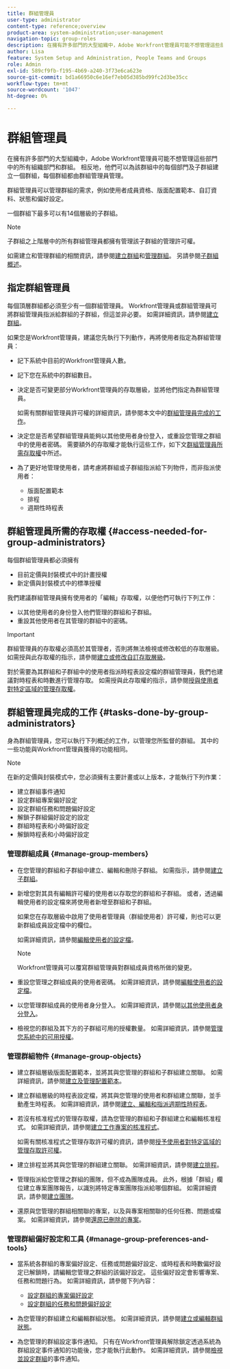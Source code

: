 ```yaml
---
title: 群組管理員
user-type: administrator
content-type: reference;overview
product-area: system-administration;user-management
navigation-topic: group-roles
description: 在擁有許多部門的大型組織中，Adobe Workfront管理員可能不想管理這些部門中的所有組織部門和群組。 相反地，他們可以為該群組中的每個部門及子群組建立一個群組，每個群組都由群組管理員管理。
author: Lisa
feature: System Setup and Administration, People Teams and Groups
role: Admin
exl-id: 589cf9fb-f195-4b69-a240-3f73e6ca623e
source-git-commit: bd1a66950c6e16ef7eb05d385bd99fc2d3be35cc
workflow-type: tm+mt
source-wordcount: '1047'
ht-degree: 0%

---
```


# 群組管理員

<!-- Audited: 12/2023 -->

在擁有許多部門的大型組織中，Adobe Workfront管理員可能不想管理這些部門中的所有組織部門和群組。 相反地，他們可以為該群組中的每個部門及子群組建立一個群組，每個群組都由群組管理員管理。

群組管理員可以管理群組的需求，例如使用者成員資格、版面配置範本、自訂資料、狀態和偏好設定。

一個群組下最多可以有14個層級的子群組。

>[!NOTE]
>
>子群組之上階層中的所有群組管理員都擁有管理該子群組的管理許可權。

如需建立和管理群組的相關資訊，請參閱[建立群組](../../../administration-and-setup/manage-groups/create-and-manage-groups/create-a-group.md)和[管理群組](../../../administration-and-setup/manage-groups/create-and-manage-groups/manage-a-group.md)。 另請參閱[子群組概述](../../../administration-and-setup/manage-groups/groups-overview/subgroups.md)。

## 指定群組管理員

每個頂層群組都必須至少有一個群組管理員。 Workfront管理員或群組管理員可將群組管理員指派給群組的子群組，但這並非必要。 如需詳細資訊，請參閱[建立群組](../../../administration-and-setup/manage-groups/create-and-manage-groups/create-a-group.md)。

如果您是Workfront管理員，建議您先執行下列動作，再將使用者指定為群組管理員：

* 記下系統中目前的Workfront管理員人數。
* 記下您在系統中的群組數目。
* 決定是否可變更部分Workfront管理員的存取層級，並將他們指定為群組管理員。

  如需有關群組管理員許可權的詳細資訊，請參閱本文中的[群組管理員完成的工作](#tasks-done-by-group-administrators)。

* 決定您是否希望群組管理員能夠以其他使用者身份登入，或重設您管理之群組中的使用者密碼。 需要額外的存取權才能執行這些工作，如下文[群組管理員所需存取權](#access-needed-for-group-administrators)中所述。
* 為了更好地管理使用者，請考慮將群組或子群組指派給下列物件，而非指派使用者：

   * 版面配置範本
   * 排程
   * 週期性時程表

## 群組管理員所需的存取權 {#access-needed-for-group-administrators}

每個群組管理員都必須擁有

* 目前定價與封裝模式中的計畫授權
* 新定價與封裝模式中的標準授權

我們建議群組管理員擁有使用者的「編輯」存取權，以便他們可執行下列工作：

* 以其他使用者的身份登入他們管理的群組和子群組。
* 重設其他使用者在其管理的群組中的密碼。

>[!IMPORTANT]
>
>群組管理員的存取權必須高於其管理者，否則將無法檢視或修改較低的存取層級。
>如需授與此存取權的指示，請參閱[建立或修改自訂存取層級](../../../administration-and-setup/add-users/configure-and-grant-access/create-modify-access-levels.md)。

對於需要為其群組和子群組中的使用者指派時程表設定檔的群組管理員，我們也建議對時程表和時數進行管理存取。 如需授與此存取權的指示，請參閱[授與使用者對特定區域的管理存取權](../../../administration-and-setup/add-users/configure-and-grant-access/grant-users-admin-access-certain-areas.md)。

## 群組管理員完成的工作 {#tasks-done-by-group-administrators}

身為群組管理員，您可以執行下列概述的工作，以管理您所監督的群組。 其中的一些功能與Workfront管理員獲得的功能相同。

>[!NOTE]
>
>在新的定價與封裝模式中，您必須擁有主要計畫或以上版本，才能執行下列作業：
>
> * 建立群組事件通知
> * 設定群組專案偏好設定
> * 設定群組任務和問題偏好設定
> * 解鎖子群組偏好設定的設定
> * 群組時程表和小時偏好設定
> * 解鎖時程表和小時偏好設定

### 管理群組成員 {#manage-group-members}

* 在您管理的群組和子群組中建立、編輯和刪除子群組。 如需指示，請參閱[建立子群組](../../../administration-and-setup/manage-groups/create-and-manage-subgroups/create-a-subgroup.md)。
* 新增您對其具有編輯許可權的使用者以存取您的群組和子群組。 或者，透過編輯使用者的設定檔來將使用者新增至群組和子群組。

  如果您在存取層級中啟用了使用者管理員（群組使用者）許可權，則也可以更新群組成員設定檔中的欄位。

  如需詳細資訊，請參閱[編輯使用者的設定檔](../../../administration-and-setup/add-users/create-and-manage-users/edit-a-users-profile.md)。

  >[!NOTE]
  >
  >Workfront管理員可以覆寫群組管理員對群組成員資格所做的變更。

* 重設您管理之群組成員的使用者密碼。 如需詳細資訊，請參閱[編輯使用者的設定檔](../../../administration-and-setup/add-users/create-and-manage-users/edit-a-users-profile.md)。
* 以您管理群組成員的使用者身分登入。 如需詳細資訊，請參閱[以其他使用者身分登入](../../../administration-and-setup/add-users/create-and-manage-users/log-in-as-another-user.md)。
* 檢視您的群組及其下方的子群組可用的授權數量。 如需詳細資訊，請參閱[管理您系統中的可用授權](../../../administration-and-setup/get-started-wf-administration/manage-available-licenses-in-your-system.md)。

### 管理群組物件 {#manage-group-objects}

* 建立群組層級版面配置範本，並將其與您管理的群組和子群組建立關聯。 如需詳細資訊，請參閱[建立及管理配置範本](../../../administration-and-setup/customize-workfront/use-layout-templates/create-and-manage-layout-templates.md)。
* 建立群組層級的時程表設定檔，將其與您管理的使用者和群組建立關聯，並手動產生時程表。 如需詳細資訊，請參閱[建立、編輯和指派週期性時程表](../../../timesheets/create-and-manage-timesheets/create-timesheet-profiles.md)。
* 若沒有核准程式的管理存取權，請為您管理的群組和子群組建立和編輯核准程式。 如需詳細資訊，請參閱[建立工作專案的核准程式](../../../administration-and-setup/customize-workfront/configure-approval-milestone-processes/create-approval-processes.md)。

  如需有關核准程式之管理存取許可權的資訊，請參閱[授予使用者對特定區域的管理存取許可權](../../../administration-and-setup/add-users/configure-and-grant-access/grant-users-admin-access-certain-areas.md)。

* 建立排程並將其與您管理的群組建立關聯。 如需詳細資訊，請參閱[建立排程](../../../administration-and-setup/set-up-workfront/configure-timesheets-schedules/create-schedules.md)。
* 管理指派給您管理之群組的團隊，但不成為團隊成員。 此外，根據「群組」欄位建立專案團隊報告，以識別將特定專案團隊指派給哪個群組。 如需詳細資訊，請參閱[建立團隊](../../../people-teams-and-groups/create-and-manage-teams/create-a-team.md)。
* 還原與您管理的群組相關聯的專案，以及與專案相關聯的任何任務、問題或檔案。 如需詳細資訊，請參閱[還原已刪除的專案](../../../administration-and-setup/manage-workfront/manage-deleted-items/restore-deleted-items.md)。

### 管理群組偏好設定和工具 {#manage-group-preferences-and-tools}

* 當系統各群組的專案偏好設定、任務或問題偏好設定、或時程表和時數偏好設定已解鎖時，請編輯您管理之群組的該偏好設定。 這些偏好設定會影響專案、任務和問題行為。 如需詳細資訊，請參閱下列內容：

   * [設定群組的專案偏好設定](../../../administration-and-setup/manage-groups/create-and-manage-groups/configure-project-preferences-group.md)
   * [設定群組的任務和問題偏好設定](../../../administration-and-setup/manage-groups/create-and-manage-groups/configure-task-issue-preferences-group.md)

* 為您管理的群組建立和編輯群組狀態。 如需詳細資訊，請參閱[建立或編輯群組狀態](../../../administration-and-setup/manage-groups/manage-group-statuses/create-or-edit-a-group-status.md)。
* 為您管理的群組設定事件通知。 只有在Workfront管理員解除鎖定透過系統為群組設定事件通知的功能後，您才能執行此動作。 如需詳細資訊，請參閱[檢視並設定群組](../../../administration-and-setup/manage-groups/create-and-manage-groups/view-and-configure-event-notifications-group.md)的事件通知。
